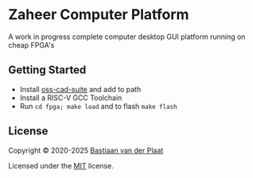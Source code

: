 # Zaheer Computer Platform

A work in progress complete computer desktop GUI platform running on cheap FPGA's

## Getting Started

- Install [oss-cad-suite](https://github.com/YosysHQ/oss-cad-suite-build) and add to path
- Install a RISC-V GCC Toolchain
- Run `cd fpga; make load` and to flash `make flash`

## License

Copyright © 2020-2025 [Bastiaan van der Plaat](https://github.com/bplaat)

Licensed under the [MIT](LICENSE) license.

